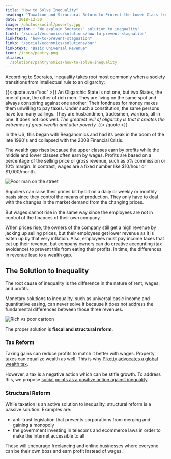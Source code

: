 ```yaml
---
title: "How to Solve Inequality"
heading: "Taxation and Structural Reform to Protect the Lower Class from the Wealth Gap"
date: 2018-12-30
image: /photos/social/poverty.jpg
description : "We explain Socrates' solution to inequality"
linkf: "/social/economics/solutions/how-to-prevent-stagnation"
linkftext: "how-to-prevent-stagnation"
linkb: "/social/economics/solutions/bur"
linkbtext: "Basic Universal Revenue"
icon: /icons/pantry.png
aliases:
  /solutions/pantrynomics/how-to-solve-inequality    
---
```



According to Socrates, inequality takes root most commonly when a society transitions from intellectual rule to an oligarchy:

{{< quote ava="soc" >}}
An Oligarchic State is not one, but two States, the one of poor, the other of rich men. They are living on the same spot and always conspiring against one another. <!-- They will also be incapable of carrying on any war because if they arm the people, they will be more afraid of them than of the enemy. So there will be few to fight as the oligarchs are few to rule. -->
Their fondness for money makes them unwilling to pay taxes. Under such a constitution, the same persons have too many callings. They are husbandmen, tradesmen, warriors, all in one. It does not look well.
<i>The greatest evil of oligarchy is that it creates the extremes of great wealth and utter poverty.</i>
{{< /quote >}}


In the US, this began with Reaganomics and had its peak in the boom of the late 1990's and collapsed with the 2008 Financial Crisis. 

The wealth gap rises because the upper classes earn by profits while the middle and lower classes often earn by wages. Profits are based on a percentage of the selling price or gross revenue, such as 5% commission or 10% margin. In contrast, wages are a fixed number like $10/hour or $1,000/month.

![Poor man on the street](/photos/social/poverty.jpg)

Suppliers can raise their prices bit by bit on a daily or weekly or monthly basis since they control the means of production. They only have to deal with the changes in the market demand from the changing prices. 

But wages cannot rise in the same way since the employees are not in control of the finances of their own company. 

When prices rise, the owners of the company still get a high revenue by jacking up selling prices, but their employees get lower revenue as it is eaten up by that very inflation. Also, employees must pay income taxes that eat up their revenue, but company owners can do creative accounting (tax avoidance) to prevent this from eating their profits. In time, the differences in revenue lead to a wealth gap.


## The Solution to Inequality 

The root cause of inequality is the difference in the nature of rent, wages, and profits. 

Monetary solutions to inequality, such as universal basic income and quantitative easing, can never solve it because it does not address the fundamental differences between those three revenues. 

![Rich vs poor cartoon](https://sorasystem.sirv.com/richpoor.png)


The proper solution is **fiscal and structural reform**. 


### Tax Reform 

Taxing gains can reduce profits to match it better with wages. Property taxes can equalize wealth as well. This is why [Piketty advocates a global wealth tax](/research/piketty/capital/conclusion). 

However, a tax is a negative action which can be stifle growth. To address this, we propose [social points as a positive action against inequality](/social/economics/solutions/swap-donations). 


### Structural Reform 

While taxation is an active solution to inequality, structural reform is a passive solution. Examples are:
- anti-trust legislation that prevents corporations from merging and gaining a monopoly
- the government investing in telecoms and ecommerce laws in order to make the internet accessible to all

These will encourage freelancing and online businesses where everyone can be their own boss and earn profit instead of wages. 

<!-- Therefore, the best solution is for the lower classes to become capitalists or owners of capital to earn profits instead of wages. Online marketplaces allow this, and it is common to see people doing dropshipping and freelancing to become their own masters without sharing their revenue with investors or even the government (as ecommerce laws are not yet developed in some countries).
 -->
 